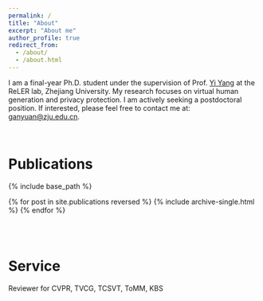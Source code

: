 ```yaml
---
permalink: /
title: "About"
excerpt: "About me"
author_profile: true
redirect_from: 
  - /about/
  - /about.html
---
```


I am a final-year Ph.D. student under the supervision of Prof. [Yi Yang](https://scholar.google.com/citations?user=RMSuNFwAAAAJ&hl=zh-CN&oi=ao) at the ReLER lab, Zhejiang University. My research focuses on virtual human generation and privacy protection. I am actively seeking a postdoctoral position. If interested, please feel free to contact me at: ganyuan@zju.edu.cn.

<br />

Publications
=======
{% include base_path %}

{% for post in site.publications reversed %}
  {% include archive-single.html %}
{% endfor %}

<br />

<br />

Service
======= 
Reviewer for CVPR, TVCG, TCSVT, ToMM, KBS

<br />